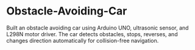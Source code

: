# Obstacle-Avoiding-Car
Built an obstacle avoiding car using Arduino UNO, ultrasonic sensor, and L298N motor driver. The car detects obstacles, stops, reverses, and changes direction automatically for collision-free navigation.

